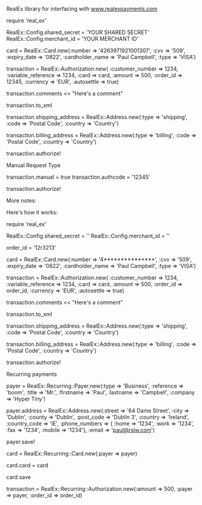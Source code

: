 RealEx library for interfacing with www.realexpayments.com

require 'real_ex'

RealEx::Config.shared_secret = 'YOUR SHARED SECRET'
RealEx::Config.merchant_id = 'YOUR MERCHANT ID'

card = RealEx::Card.new(:number => '4263971921001307', :cvv => '509', :expiry_date => '0822', :cardholder_name => 'Paul Campbell', :type => 'VISA')

transaction = RealEx::Authorization.new(
:customer_number => 1234, :variable_reference => 1234,
:card => card, :amount => 500, :order_id => 12345, :currency => 'EUR', :autosettle => true)

transaction.comments << "Here's a comment"

transaction.to_xml

transaction.shipping_address = RealEx::Address.new(:type => 'shipping', :code => 'Postal Code', :country => 'Country')

transaction.billing_address = RealEx::Address.new(:type => 'billing', :code => 'Postal Code', :country => 'Country')

transaction.authorize!

Manual Request Type

transaction.manual = true
transaction.authcode = '12345'

transaction.authorize!


More notes:

Here's how it works:

require 'real_ex'

RealEx::Config.shared_secret = ''
RealEx::Config.merchant_id = ''


order_id = '12r3213'

card = RealEx::Card.new(:number => '4***************', :cvv => '509', :expiry_date => '0822', :cardholder_name => 'Paul Campbell', :type => 'VISA')

transaction = RealEx::Authorization.new(
:customer_number => 1234, :variable_reference => 1234,
:card => card, :amount => 500, :order_id => order_id, :currency => 'EUR', :autosettle => true)

transaction.comments << "Here's a comment"

transaction.to_xml

transaction.shipping_address = RealEx::Address.new(:type => 'shipping', :code => 'Postal Code', :country => 'Country')

transaction.billing_address = RealEx::Address.new(:type => 'billing', :code => 'Postal Code', :country => 'Country')

transaction.authorize!

Recurring payments

payer = RealEx::Recurring::Payer.new(:type => 'Business', :reference => 'boom', :title => 'Mr.', :firstname => 'Paul', :lastname => 'Campbell', :company => 'Hyper Tiny')

payer.address = RealEx::Address.new(:street => '64 Dame Street', :city => 'Dublin', :county => 'Dublin', :post_code => 'Dublin 3', :country => 'Ireland', :country_code => 'IE', :phone_numbers => { :home => '1234', :work => '1234', :fax => '1234', :mobile => '1234'}, :email => 'paul@rslw.com')

payer.save!

card = RealEx::Recurring::Card.new(:payer => payer)

card.card = card

card.save

transaction = RealEx::Recurring::Authorization.new(:amount => 500, :payer => payer, :order_id => order_id)

